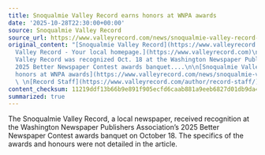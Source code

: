```yaml
---
title: Snoqualmie Valley Record earns honors at WNPA awards
date: '2025-10-28T22:30:00+00:00'
source: Snoqualmie Valley Record
source_url: https://www.valleyrecord.com/news/snoqualmie-valley-record-earns-honors-at-wnpa-awards/
original_content: "[Snoqualmie Valley Record](https://www.valleyrecord.com)  \n[Snoqualmie
  Valley Record - Your local homepage.](https://www.valleyrecord.com)\n\nThe Snoqualmie
  Valley Record was recognized Oct. 18 at the Washington Newspaper Publishers Association’s
  2025 Better Newspaper Contest awards banquet....\n\n[Snoqualmie Valley Record earns
  honors at WNPA awards](https://www.valleyrecord.com/news/snoqualmie-valley-record-earns-honors-at-wnpa-awards/)
  \ \n[Record Staff](https://www.valleyrecord.com/author/record-staff/)"
content_checksum: 11219ddf13b66b9e891f905ecfd6caab881a9eeb6827d01db9da44d447fb8cc3
summarized: true
---
```


The Snoqualmie Valley Record, a local newspaper, received recognition at the Washington Newspaper Publishers Association’s 2025 Better Newspaper Contest awards banquet on October 18. The specifics of the awards and honours were not detailed in the article.